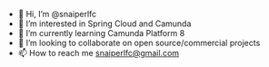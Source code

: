 - 👋 Hi, I’m @snaiperlfc
- 👀 I’m interested in Spring Cloud and Camunda
- 🌱 I’m currently learning Camunda Platform 8
- 💞️ I’m looking to collaborate on open source/commercial projects
- 📫 How to reach me snaiperlfc@gmail.com

<!---
snaiperlfc/snaiperlfc is a ✨ special ✨ repository because its `README.md` (this file) appears on your GitHub profile.
You can click the Preview link to take a look at your changes.
--->
